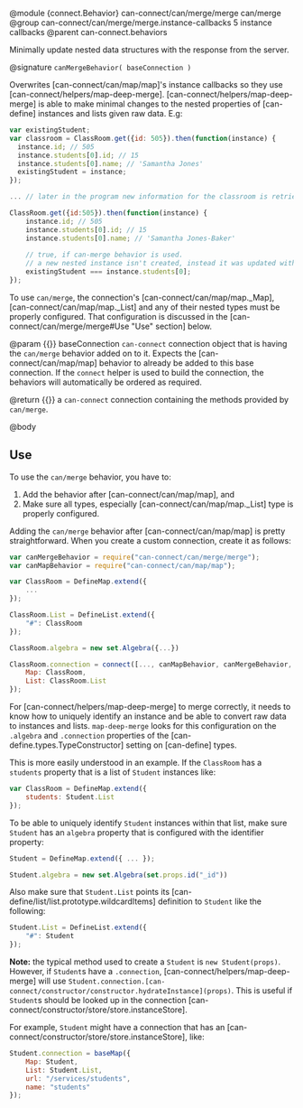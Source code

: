 @module {connect.Behavior} can-connect/can/merge/merge can/merge
@group can-connect/can/merge/merge.instance-callbacks 5 instance callbacks
@parent can-connect.behaviors

Minimally update nested data structures with the response from the server.

@signature `canMergeBehavior( baseConnection )`

Overwrites [can-connect/can/map/map]'s instance callbacks so they use [can-connect/helpers/map-deep-merge].
[can-connect/helpers/map-deep-merge] is able to make minimal changes to the nested properties of [can-define] instances 
and lists given raw data. 
E.g:

```js
var existingStudent;
var classroom = ClassRoom.get({id: 505}).then(function(instance) {
  instance.id; // 505
  instance.students[0].id; // 15
  instance.students[0].name; // 'Samantha Jones'
  existingStudent = instance;
});

... // later in the program new information for the classroom is retrieved

ClassRoom.get({id:505}).then(function(instance) {
    instance.id; // 505
    instance.students[0].id; // 15
    instance.students[0].name; // 'Samantha Jones-Baker'
    
    // true, if can-merge behavior is used. 
    // a new nested instance isn't created, instead it was updated with the changed fields
    existingStudent === instance.students[0]; 
});

```

To use `can/merge`, the connection's [can-connect/can/map/map._Map], [can-connect/can/map/map._List] and any of their 
nested types must be properly configured.  That configuration is discussed in the 
[can-connect/can/merge/merge#Use "Use" section] below.

@param {{}} baseConnection `can-connect` connection object that is having the `can/merge` behavior added on to it. Expects
the [can-connect/can/map/map] behavior to already be added to this base connection. If the `connect` helper 
is used to build the connection, the behaviors will automatically be ordered as required.

@return {{}} a `can-connect` connection containing the methods provided by `can/merge`.

@body

## Use

To use the `can/merge` behavior, you have to:

1. Add the behavior after [can-connect/can/map/map], and
2. Make sure all types, especially [can-connect/can/map/map._List] type is properly configured.

Adding the `can/merge` behavior after [can-connect/can/map/map] is pretty straightforward. 
When you create a custom connection, create it as follows:

```js
var canMergeBehavior = require("can-connect/can/merge/merge");
var canMapBehavior = require("can-connect/can/map/map");

var ClassRoom = DefineMap.extend({
	...
});

ClassRoom.List = DefineList.extend({
	"#": ClassRoom
});

ClassRoom.algebra = new set.Algebra({...})

ClassRoom.connection = connect([..., canMapBehavior, canMergeBehavior, ...],{
	Map: ClassRoom,
	List: ClassRoom.List
});
```

For [can-connect/helpers/map-deep-merge] to merge correctly, it needs to know how to uniquely identify an instance and
be able to convert raw data to instances and lists. 
`map-deep-merge` looks for this configuration on the `.algebra` and `.connection` properties of the
[can-define.types.TypeConstructor] setting on [can-define] types.

This is more easily understood in an example. 
If the `ClassRoom` has a `students` property that is a list of `Student` instances like:

```js
var ClassRoom = DefineMap.extend({
	students: Student.List
});
```

To be able to uniquely identify `Student` instances within that list, make sure `Student` has an `algebra` property 
that is configured with the identifier property:

```js
Student = DefineMap.extend({ ... });

Student.algebra = new set.Algebra(set.props.id("_id"))
```

Also make sure that `Student.List` points its [can-define/list/list.prototype.wildcardItems] definition to `Student`
like the following:

```js
Student.List = DefineList.extend({
    "#": Student
});
```

**Note:** the typical method used to create a `Student` is `new Student(props)`. 
However, if `Student`s have a `.connection`, [can-connect/helpers/map-deep-merge] will use 
`Student.connection.[can-connect/constructor/constructor.hydrateInstance](props)`. 
This is useful if `Student`s should be looked up in the connection [can-connect/constructor/store/store.instanceStore].

For example, `Student` might have a connection that has an [can-connect/constructor/store/store.instanceStore], like:

```js
Student.connection = baseMap({
	Map: Student,
	List: Student.List,
	url: "/services/students",
	name: "students"
});
```
